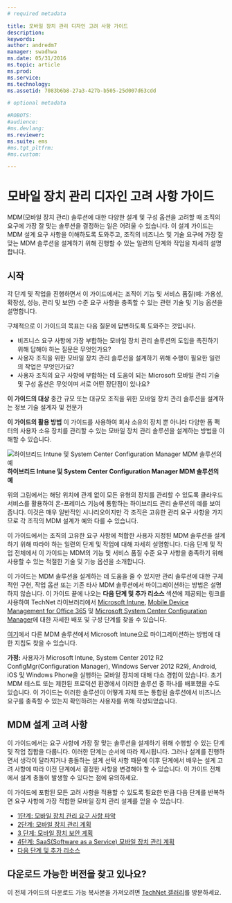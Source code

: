 ```yaml
---
# required metadata

title: 모바일 장치 관리 디자인 고려 사항 가이드
description:
keywords:
author: andredm7
manager: swadhwa
ms.date: 05/31/2016
ms.topic: article
ms.prod:
ms.service:
ms.technology:
ms.assetid: 7083b6b8-27a3-427b-b505-25d007d63cdd

# optional metadata

#ROBOTS:
#audience:
#ms.devlang:
ms.reviewer: 
ms.suite: ems
#ms.tgt_pltfrm:
#ms.custom:

---
```


# 모바일 장치 관리 디자인 고려 사항 가이드

MDM(모바일 장치 관리) 솔루션에 대한 다양한 설계 및 구성 옵션을 고려할 때 조직의 요구에 가장 잘 맞는 솔루션을 결정하는 일은 어려울 수 있습니다. 이 설계 가이드는 MDM 설계 요구 사항을 이해하도록 도와주고, 조직의 비즈니스 및 기술 요구에 가장 잘 맞는 MDM 솔루션을 설계하기 위해 진행할 수 있는 일련의 단계와 작업을 자세히 설명합니다. 

## 시작

각 단계 및 작업을 진행하면서 이 가이드에서는 조직이 기능 및 서비스 품질(예: 가용성, 확장성, 성능, 관리 및 보안) 수준 요구 사항을 충족할 수 있는 관련 기술 및 기능 옵션을 설명합니다.

구체적으로 이 가이드의 목표는 다음 질문에 답변하도록 도와주는 것입니다.

- 비즈니스 요구 사항에 가장 부합하는 모바일 장치 관리 솔루션의 도입을 촉진하기 위해 답해야 하는 질문은 무엇인가요?
- 사용자 조직을 위한 모바일 장치 관리 솔루션을 설계하기 위해 수행이 필요한 일련의 작업은 무엇인가요?
- 사용자 조직의 요구 사항에 부합하는 데 도움이 되는 Microsoft 모바일 관리 기술 및 구성 옵션은 무엇이며 서로 어떤 장단점이 있나요?

**이 가이드의 대상** 중간 규모 또는 대규모 조직을 위한 모바일 장치 관리 솔루션을 설계하는 정보 기술 설계자 및 전문가

**이 가이드의 활용 방법** 이 가이드를 사용하여 회사 소유의 장치 뿐 아니라 다양한 폼 팩터의 사용자 소유 장치를 관리할 수 있는 모바일 장치 관리 솔루션을 설계하는 방법을 이해할 수 있습니다.

![하이브리드 Intune 및 System Center Configuration Manager MDM 솔루션의 예](./media/MDM_Figure_01.png)
**하이브리드 Intune 및 System Center Configuration Manager MDM 솔루션의 예**

위의 그림에서는 해당 위치에 관계 없이 모든 유형의 장치를 관리할 수 있도록 클라우드 서비스를 활용하여 온-프레미스 기능에 통합하는 하이브리드 관리 솔루션의 예를 보여 줍니다. 이것은 매우 일반적인 시나리오이지만 각 조직은 고유한 관리 요구 사항을 가지므로 각 조직의 MDM 설계가 예와 다를 수 있습니다.
 
이 가이드에서는 조직의 고유한 요구 사항에 적합한 사용자 지정된 MDM 솔루션을 설계하기 위해 따라야 하는 일련의 단계 및 작업에 대해 자세히 설명합니다. 다음 단계 및 작업 전체에서 이 가이드는 MDM의 기능 및 서비스 품질 수준 요구 사항을 충족하기 위해 사용할 수 있는 적절한 기술 및 기능 옵션을 소개합니다. 

이 가이드는 MDM 솔루션을 설계하는 데 도움을 줄 수 있지만 관리 솔루션에 대한 구체적인 구현, 작업 옵션 또는 기존 타사 MDM 솔루션에서 마이그레이션하는 방법은 설명하지 않습니다. 이 가이드 끝에 나오는 **다음 단계 및 추가 리소스** 섹션에 제공되는 링크를 사용하여 TechNet 라이브러리에서 [Microsoft Intune](/Intune/), [Mobile Device Management for Office 365](https://technet.microsoft.com/library/ms.o365.cc.devicepolicy.aspx) 및 [Microsoft System Center Configuration Manager](https://technet.microsoft.com/library/cc507089.aspx)에 대한 자세한 배포 및 구성 단계를 찾을 수 있습니다.

[여기](https://blogs.technet.microsoft.com/intunesupport/2016/02/10/new-guide-on-how-to-migrate-from-other-mdm-technologies-to-microsoft-intune/)에서 다른 MDM 솔루션에서 Microsoft Intune으로 마이그레이션하는 방법에 대한 지침도 찾을 수 있습니다.

**가정:** 사용자가 Microsoft Intune, System Center 2012 R2 ConfigMgr(Configuration Manager), Windows Server 2012 R2와, Android, iOS 및 Windows Phone을 실행하는 모바일 장치에 대해 다소 경험이 있습니다. 초기 MDM 테스트 또는 제한된 프로덕션 환경에서 이러한 솔루션 중 하나를 배포했을 수도 있습니다. 이 가이드는 이러한 솔루션이 어떻게 자체 또는 통합된 솔루션에서 비즈니스 요구를 충족할 수 있는지 확인하려는 사용자를 위해 작성되었습니다.

## MDM 설계 고려 사항
이 가이드에서는 요구 사항에 가장 잘 맞는 솔루션을 설계하기 위해 수행할 수 있는 단계 및 작업 집합을 다룹니다. 이러한 단계는 순서에 따라 제시됩니다. 그러나 설계를 진행하면서 생각이 달라지거나 충돌하는 설계 선택 사항 때문에 이후 단계에서 배우는 설계 고려 사항에 따라 이전 단계에서 결정한 사항을 변경해야 할 수 있습니다. 이 가이드 전체에서 설계 충돌이 발생할 수 있다는 점에 유의하세요.

이 가이드에 포함된 모든 고려 사항을 적용할 수 있도록 필요한 만큼 다음 단계를 반복하면 요구 사항에 가장 적합한 모바일 장치 관리 설계를 얻을 수 있습니다. 

- [1단계: 모바일 장치 관리 요구 사항 파악](mdm-step-1-identify-your-mobile-device-management-requirements.md)
- [2단계: 모바일 장치 관리 계획](mdm-step-2-plan-for-mobile-device-management.md)
- [3 단계: 모바일 장치 보안 계획](mdm-step-3-plan-enhancing-mobile-devices-protection.md)
- [4단계: SaaS(Software as a Service) 모바일 장치 관리 계획](mdm-step-4-plan-for-software-as-a-service-mobile-device-management.md)
- [다음 단계 및 추가 리소스](mdm-next-steps-and-additional-resources.md)
        
## 다운로드 가능한 버전을 찾고 있나요?
이 전체 가이드의 다운로드 가능 복사본을 가져오려면 [TechNet 갤러리](https://gallery.technet.microsoft.com/Mobile-Device-Management-7d401582)를 방문하세요.


<!--HONumber=Jun16_HO1-->



